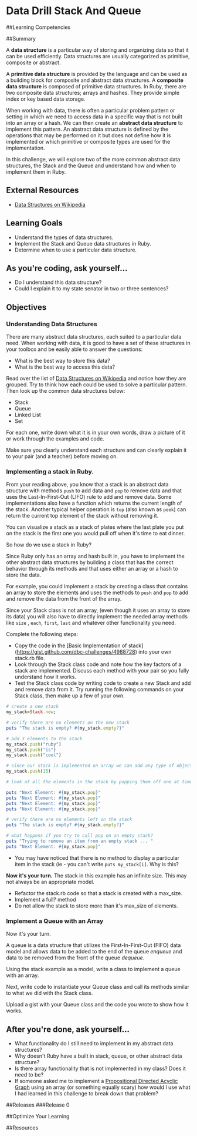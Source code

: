 # Data Drill Stack And Queue

##Learning Competencies

##Summary

A **data structure** is a particular way of storing and organizing data so that it can be used efficiently. Data structures are usually categorized as primitive, composite or abstract.

A **primitive data structure** is provided by the language and can be used as a building block for composite and abstract data structures. A **composite data structure** is composed of primitive data structures. In Ruby, there are two composite data structures; arrays and hashes. They provide simple index or key based data storage.

When working with data, there is often a particular problem pattern or setting in which we need to access data in a specific way that is not built into an array or a hash. We can then create an **abstract data structure** to implement this pattern. An abstract data structure is defined by the operations that may be performed on it but does not define how it is implemented or which primitive or composite types are used for the implementation.

In this challenge, we will explore two of the more common abstract data structures, the Stack and the Queue and understand how and when to implement them in Ruby.

## External Resources
* [Data Structures on Wikipedia](http://en.wikipedia.org/wiki/List_of_data_structures)

## Learning Goals
* Understand the types of data structures.
* Implement the Stack and Queue data structures in Ruby.
* Determine when to use a particular data structure.

## As you're coding, ask yourself...
* Do I understand this data structure?
* Could I explain it to my state senator in two or three sentences?

## Objectives
### Understanding Data Structures

There are many abstract data structures, each suited to a particular data need. When working with data, it is good to have a set of these structures in your toolbox and be easily able to answer the questions:

* What is the best way to store this data?
* What is the best way to access this data?

Read over the list of [Data Structures on Wikipedia](http://en.wikipedia.org/wiki/List_of_data_structures) and notice how they are grouped. Try to think how each could be used to solve a particular pattern. Then look up the common data structures below:

* Stack
* Queue
* Linked List
* Set

For each one, write down what it is in your own words, draw a picture of it or work through the examples and code.

Make sure you clearly understand each structure and can clearly explain it to your pair (and a teacher) before moving on.

### Implementing a stack in Ruby.
From your reading above, you know that a stack is an abstract data structure with methods `push` to add data and `pop` to remove data and that uses the Last-In-First-Out (LIFO) rule to add and remove data. Some implementations also have a function which returns the current length of the stack. Another typical helper operation is `top` (also known as `peek`) can return the current top element of the stack without removing it.

You can visualize a stack as a stack of plates where the last plate you put on the stack is the first one you would pull off when it's time to eat dinner.

So how do we use a stack in Ruby?

Since Ruby only has an array and hash built in, you have to implement the other abstract data structures by building a class that has the correct behavior through its methods and that uses either an array or a hash to store the data.

For example, you could implement a stack by creating a class that contains an array to store the elements and uses the methods to `push` and `pop` to add and remove the data from the front of the array.

Since your Stack class is not an array, (even though it uses an array to store its data) you will also have to directly implement the needed array methods like `size` , `each`, `first`, `last` and whatever other functionality you need.

Complete the following steps:

* Copy the code in the [Basic Implementation of stack]
(https://gist.github.com/dbc-challenges/4988728) into your own stack.rb file.
* Look through the Stack class code and note how the key factors of a stack are implemented. Discuss each method with your pair so you fully understand how it works.
* Test the Stack class code by writing code to create a new Stack and add and remove data from it. Try running the following commands on your Stack class, then make up a few of your own.

```ruby
# create a new stack
my_stack=Stack.new;

# verify there are no elements on the new stack
puts "The stack is empty? #{my_stack.empty?}"

# add 3 elements to the stack
my_stack.push("ruby")
my_stack.push("is")
my_stack.push("cool")

# since our stack is implemented on array we can add any type of object
my_stack.push(15)

# look at all the elements in the stack by popping them off one at time

puts "Next Element: #{my_stack.pop}"
puts "Next Element: #{my_stack.pop}"
puts "Next Element: #{my_stack.pop}"
puts "Next Element: #{my_stack.pop}"

# verify there are no elements left on the stack
puts "The stack is empty? #{my_stack.empty?}"

# what happens if you try to call pop on an empty stack?
puts "Trying to remove an item from an empty stack ... "
puts "Next Element: #{my_stack.pop}"
```

* You may have noticed that there is no method to display a particular item in the stack (ie - you can't write `puts my_stack[i]`. Why is this?

**Now it's your turn.** The stack in this example has an infinite size. This may not always be an appropriate model.

* Refactor the stack.rb code so that a stack is created with a max_size.
* Implement a full? method
* Do not allow the stack to store more than it's max_size of elements.

### Implement a Queue with an Array

Now it's your turn.

A queue is a data structure that utilizes the First-In-First-Out (FIFO) data model and allows data to be added to the end of the queue *enqueue* and data to be removed from the front of the queue *dequeue*.

Using the stack example as a model, write a class to implement a queue with an array.

Next, write code to instantiate your Queue class and call its methods similar to what we did with the Stack class.

Upload a gist with your Queue class and the code you wrote to show how it works.

## After you're done, ask yourself...

* What functionality do I still need to implement in my abstract data structures?
* Why doesn't Ruby have a built in stack, queue, or other abstract data structure?
* Is there array functionality that is not implemented in my class? Does it need to be?
* If someone asked me to implement a [Propositional Directed Acyclic Graph](http://en.wikipedia.org/wiki/Propositional_directed_acyclic_graph) using an array (or something equally scary) how would I use what I had learned in this challenge to break down that problem?

##Releases
###Release 0

##Optimize Your Learning

##Resources
